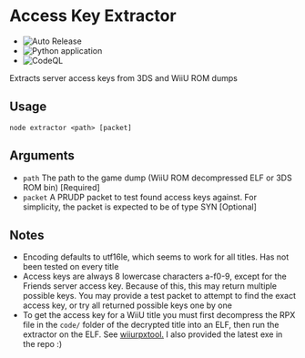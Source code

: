 # Access Key Extractor

* ![Auto Release](https://github.com/Lord-Giganticus/access-key-extractor/workflows/Auto%20Release/badge.svg)
* ![Python application](https://github.com/Lord-Giganticus/access-key-extractor/workflows/Python%20application/badge.svg)
* ![CodeQL](https://github.com/Lord-Giganticus/access-key-extractor/workflows/CodeQL/badge.svg)

Extracts server access keys from 3DS and WiiU ROM dumps

## Usage

`node extractor <path> [packet]`

## Arguments

- `path` The path to the game dump (WiiU ROM decompressed ELF or 3DS ROM bin) [Required]
- `packet` A PRUDP packet to test found access keys against. For simplicity, the packet is expected to be of type SYN [Optional]

## Notes

- Encoding defaults to utf16le, which seems to work for all titles. Has not been tested on every title
- Access keys are always 8 lowercase characters a-f0-9, except for the Friends server access key. Because of this, this may return multiple possible keys. You may provide a test packet to attempt to find the exact access key, or try all returned possible keys one by one
- To get the access key for a WiiU title you must first decompress the RPX file in the `code/` folder of the decrypted title into an ELF, then run the extractor on the ELF. See [wiiurpxtool.](https://github.com/0CBH0/wiiurpxtool) I also provided the latest exe in the repo :)
